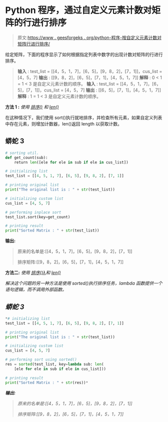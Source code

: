 # Python 程序，通过自定义元素计数对矩阵的行进行排序

> 原文:[https://www . geesforgeks . org/python-程序-按自定义元素计数对矩阵行进行排序/](https://www.geeksforgeeks.org/python-program-to-sort-rows-of-a-matrix-by-custom-element-count/)

给定矩阵，下面的程序显示了如何根据指定列表中数字的出现计数对矩阵的行进行排序。

> **输入** : test_list = [[4，5，1，7]，[6，5]，[9，8，2]，[7，1]]，cus_list = [4，5，7]
> **输出** : [[9，8，2]，[6，5]，[7，1]，[4，5，1，7]]
> **解释** : 0 < 1 = 1 < 3 是自定义元素计数的顺序。
> **输入** : test_list = [[4，5，1，7]，[6，5]，[7，1]]，cus_list = [4，5，7]
> **输出** : [[6，5]，[7，1]，[4，5，1，7]]
> **解释** : 1 = 1 < 3 是自定义元素计数的顺序。

**方法 1 :** *使用* [*排序()*](https://www.geeksforgeeks.org/sort-in-python/) *和* [*len()*](https://www.geeksforgeeks.org/python-string-length-len/)

在这种情况下，我们使用 sort()执行就地排序，并检查所有元素，如果自定义列表中存在元素，则增加计数器，len()返回 length 以获取计数。

## 蟒蛇 3

```py
# sorting util.
def get_count(sub):
    return len([ele for ele in sub if ele in cus_list])

# initializing list
test_list = [[4, 5, 1, 7], [6, 5], [9, 8, 2], [7, 1]]

# printing original list
print("The original list is : " + str(test_list))

# initializing custom list
cus_list = [4, 5, 7]

# performing inplace sort
test_list.sort(key=get_count)

# printing result
print("Sorted Matrix : " + str(test_list))
```

**输出:**

> 原来的名单是:[[4，5，1，7]，[6，5]，[9，8，2]，[7，1]]
> 
> 排序矩阵:[[9，8，2]，[6，5]，[7，1]，[4，5，1，7]]

**方法二:** *使用* [*排序()*](https://www.geeksforgeeks.org/sorted-function-python/)*[*λ*](https://www.geeksforgeeks.org/python-lambda/)*和* [*len()*](https://www.geeksforgeeks.org/python-string-length-len/)*

*解决这个问题的另一种方法是使用 sorted()执行排序任务，lambda 函数提供一个语句逻辑，而不调用外部函数。*

## *蟒蛇 3*

```py
*# initializing list
test_list = [[4, 5, 1, 7], [6, 5], [9, 8, 2], [7, 1]]

# printing original list
print("The original list is : " + str(test_list))

# initializing custom list
cus_list = [4, 5, 7]

# performing sort using sorted()
res = sorted(test_list, key=lambda sub: len(
    [ele for ele in sub if ele in cus_list]))

# printing result
print("Sorted Matrix : " + str(res))*
```

***输出:***

> *原来的名单是:[[4，5，1，7]，[6，5]，[9，8，2]，[7，1]]*
> 
> *排序矩阵:[[9，8，2]，[6，5]，[7，1]，[4，5，1，7]]*